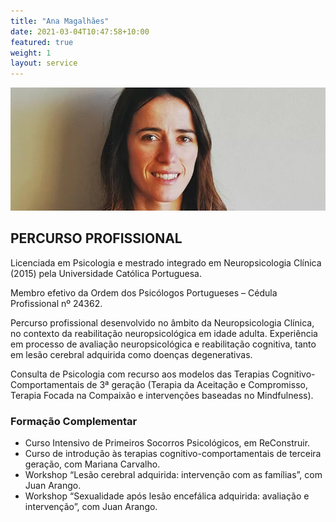 ```yaml
---
title: "Ana Magalhães"
date: 2021-03-04T10:47:58+10:00
featured: true
weight: 1
layout: service
---
```


![Ana Magalhães](/images/team/ana.webp)

## PERCURSO PROFISSIONAL 

Licenciada em Psicologia e mestrado integrado em Neuropsicologia Clínica (2015) pela Universidade Católica Portuguesa. 

Membro efetivo da Ordem dos Psicólogos Portugueses – Cédula Profissional nº 24362. 

Percurso profissional desenvolvido no âmbito da Neuropsicologia Clínica, no contexto da reabilitação neuropsicológica em idade adulta. Experiência em processo de avaliação neuropsicológica e reabilitação cognitiva, tanto em lesão cerebral adquirida como doenças degenerativas. 

Consulta de Psicologia com recurso aos modelos das Terapias Cognitivo-Comportamentais de 3ª geração (Terapia da Aceitação e Compromisso, Terapia Focada na Compaixão e intervenções baseadas no Mindfulness). 

### Formação Complementar
* Curso Intensivo de Primeiros Socorros Psicológicos, em ReConstruir. 
* Curso de introdução às terapias cognitivo-comportamentais de terceira geração, com Mariana Carvalho. 
* Workshop “Lesão cerebral adquirida: intervenção com as famílias”, com Juan Arango. 
* Workshop “Sexualidade após lesão encefálica adquirida: avaliação e intervenção”, com Juan Arango. 
